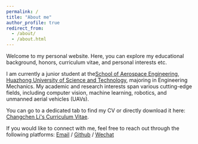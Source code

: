 ```yaml
---
permalink: /
title: "About me"
author_profile: true
redirect_from: 
  - /about/
  - /about.html
---
```

Welcome to my personal website. Here, you can explore my educational background, honors, curriculum vitae, and personal interests etc.

I am currently a junior student at the[School of Aerospace Engineering](https://ae.hust.edu.cn/), [Huazhong University of Science and Technology](https://www.hust.edu.cn/), majoring in Engineering Mechanics. My academic and research interests span various cutting-edge fields, including computer vision, machine learning, robotics, and unmanned aerial vehicles (UAVs).

You can go to a dedicated tab to find my CV or directly download it here: [Changchen Li's Curriculum Vitae](../assets/Curriculum_Vitae.pdf).

If you would like to connect with me, feel free to reach out through the following platforms:
[Email](mailto:changchen_li@hust.edu.cn) / [Github](https://github.com/changchenli) / [Wechat](../images/wechat.jpg)

